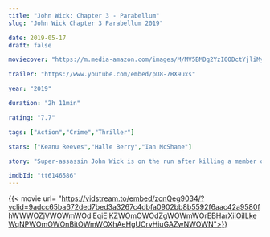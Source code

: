 ```yaml
---
title: "John Wick: Chapter 3 - Parabellum"
slug: "John Wick Chapter 3 Parabellum 2019"

date: 2019-05-17
draft: false

moviecover: "https://m.media-amazon.com/images/M/MV5BMDg2YzI0ODctYjliMy00NTU0LTkxODYtYTNkNjQwMzVmOTcxXkEyXkFqcGdeQXVyNjg2NjQwMDQ@._V1_SY1000_CR0,0,648,1000_AL_.jpg"

trailer: "https://www.youtube.com/embed/pU8-7BX9uxs"

year: "2019"

duration: "2h 11min"

rating: "7.7"

tags: ["Action","Crime","Thriller"]

stars: ["Keanu Reeves","Halle Berry","Ian McShane"]

story: "Super-assassin John Wick is on the run after killing a member of the international assassin's guild, and with a $14 million price tag on his head - he is the target of hit men and women everywhere."

imdbId: "tt6146586"
---
```


{{< movie url= "https://vidstream.to/embed/zcnQeg9034/?vclid=9adcc65ba672ded7bed3a3267c4dbfa0902bb8b5592f6aac42a9580fhWWWOZjVWOWmWOdiEqiElKZWOmOWOdZgWOWmWOrEBHarXiiOiILkeWqNPWOmOWOnBitOWmWOXhAeHgUCrvHiuGAZwNWOWN">}}
